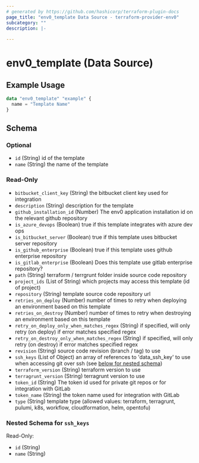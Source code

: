 ```yaml
---
# generated by https://github.com/hashicorp/terraform-plugin-docs
page_title: "env0_template Data Source - terraform-provider-env0"
subcategory: ""
description: |-
  
---
```


# env0_template (Data Source)



## Example Usage

```terraform
data "env0_template" "example" {
  name = "Template Name"
}
```

<!-- schema generated by tfplugindocs -->
## Schema

### Optional

- `id` (String) id of the template
- `name` (String) the name of the template

### Read-Only

- `bitbucket_client_key` (String) the bitbucket client key used for integration
- `description` (String) description for the template
- `github_installation_id` (Number) The env0 application installation id on the relevant github repository
- `is_azure_devops` (Boolean) true if this template integrates with azure dev ops
- `is_bitbucket_server` (Boolean) true if this template uses bitbucket server repository
- `is_github_enterprise` (Boolean) true if this template uses github enterprise repository
- `is_gitlab_enterprise` (Boolean) Does this template use gitlab enterprise repository?
- `path` (String) terraform / terrgrunt folder inside source code repository
- `project_ids` (List of String) which projects may access this template (id of project)
- `repository` (String) template source code repository url
- `retries_on_deploy` (Number) number of times to retry when deploying an environment based on this template
- `retries_on_destroy` (Number) number of times to retry when destroying an environment based on this template
- `retry_on_deploy_only_when_matches_regex` (String) if specified, will only retry (on deploy) if error matches specified regex
- `retry_on_destroy_only_when_matches_regex` (String) if specified, will only retry (on destroy) if error matches specified regex
- `revision` (String) source code revision (branch / tag) to use
- `ssh_keys` (List of Object) an array of references to 'data_ssh_key' to use when accessing git over ssh (see [below for nested schema](#nestedatt--ssh_keys))
- `terraform_version` (String) terraform version to use
- `terragrunt_version` (String) terragrunt version to use
- `token_id` (String) The token id used for private git repos or for integration with GitLab
- `token_name` (String) the token name used for integration with GitLab
- `type` (String) template type (allowed values: terraform, terragrunt, pulumi, k8s, workflow, cloudformation, helm, opentofu)

<a id="nestedatt--ssh_keys"></a>
### Nested Schema for `ssh_keys`

Read-Only:

- `id` (String)
- `name` (String)
